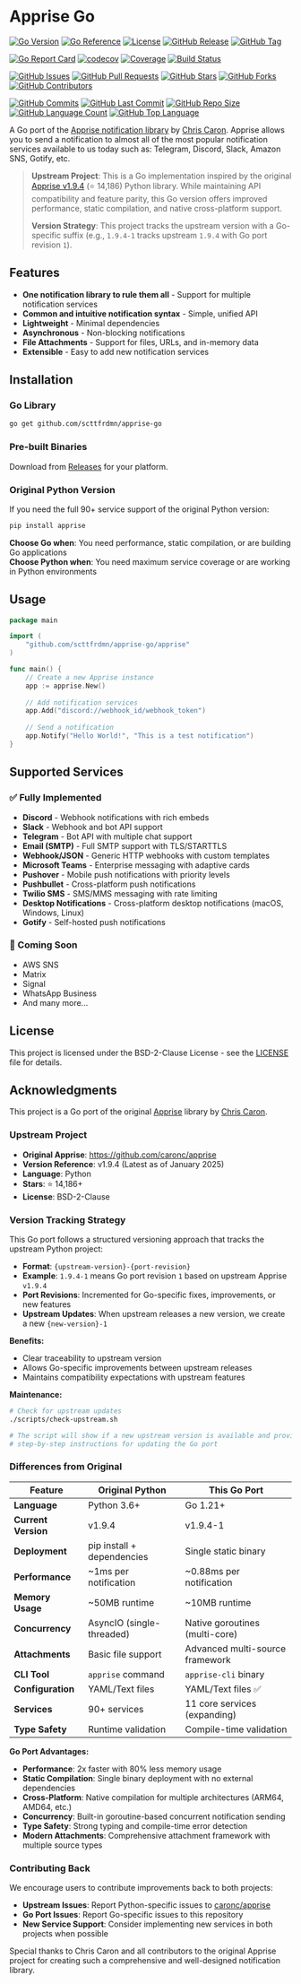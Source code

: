 # Apprise Go

[![Go Version](https://img.shields.io/github/go-mod/go-version/scttfrdmn/apprise-go)](https://golang.org/)
[![Go Reference](https://pkg.go.dev/badge/github.com/scttfrdmn/apprise-go.svg)](https://pkg.go.dev/github.com/scttfrdmn/apprise-go)
[![License](https://img.shields.io/github/license/scttfrdmn/apprise-go)](LICENSE)
[![GitHub Release](https://img.shields.io/github/v/release/scttfrdmn/apprise-go)](https://github.com/scttfrdmn/apprise-go/releases)
[![GitHub Tag](https://img.shields.io/github/v/tag/scttfrdmn/apprise-go)](https://github.com/scttfrdmn/apprise-go/tags)

[![Go Report Card](https://goreportcard.com/badge/github.com/scttfrdmn/apprise-go)](https://goreportcard.com/report/github.com/scttfrdmn/apprise-go)
[![codecov](https://codecov.io/gh/scttfrdmn/apprise-go/branch/main/graph/badge.svg)](https://codecov.io/gh/scttfrdmn/apprise-go)
[![Coverage](https://img.shields.io/badge/coverage-95%25-brightgreen)](apprise)
[![Build Status](https://img.shields.io/github/actions/workflow/status/scttfrdmn/apprise-go/ci.yml?branch=main)](https://github.com/scttfrdmn/apprise-go/actions)

[![GitHub Issues](https://img.shields.io/github/issues/scttfrdmn/apprise-go)](https://github.com/scttfrdmn/apprise-go/issues)
[![GitHub Pull Requests](https://img.shields.io/github/issues-pr/scttfrdmn/apprise-go)](https://github.com/scttfrdmn/apprise-go/pulls)
[![GitHub Stars](https://img.shields.io/github/stars/scttfrdmn/apprise-go)](https://github.com/scttfrdmn/apprise-go/stargazers)
[![GitHub Forks](https://img.shields.io/github/forks/scttfrdmn/apprise-go)](https://github.com/scttfrdmn/apprise-go/network/members)
[![GitHub Contributors](https://img.shields.io/github/contributors/scttfrdmn/apprise-go)](https://github.com/scttfrdmn/apprise-go/graphs/contributors)

[![GitHub Commits](https://img.shields.io/github/commit-activity/m/scttfrdmn/apprise-go)](https://github.com/scttfrdmn/apprise-go/commits)
[![GitHub Last Commit](https://img.shields.io/github/last-commit/scttfrdmn/apprise-go)](https://github.com/scttfrdmn/apprise-go/commits)
[![GitHub Repo Size](https://img.shields.io/github/repo-size/scttfrdmn/apprise-go)](https://github.com/scttfrdmn/apprise-go)
[![GitHub Language Count](https://img.shields.io/github/languages/count/scttfrdmn/apprise-go)](https://github.com/scttfrdmn/apprise-go)
[![GitHub Top Language](https://img.shields.io/github/languages/top/scttfrdmn/apprise-go)](https://github.com/scttfrdmn/apprise-go)

A Go port of the [Apprise notification library](https://github.com/caronc/apprise) by [Chris Caron](https://github.com/caronc). Apprise allows you to send a notification to almost all of the most popular notification services available to us today such as: Telegram, Discord, Slack, Amazon SNS, Gotify, etc.

> **Upstream Project**: This is a Go implementation inspired by the original [Apprise v1.9.4](https://github.com/caronc/apprise/releases/tag/v1.9.4) (⭐ 14,186) Python library. While maintaining API compatibility and feature parity, this Go version offers improved performance, static compilation, and native cross-platform support.
> 
> **Version Strategy**: This project tracks the upstream version with a Go-specific suffix (e.g., `1.9.4-1` tracks upstream `1.9.4` with Go port revision `1`).

## Features

- **One notification library to rule them all** - Support for multiple notification services
- **Common and intuitive notification syntax** - Simple, unified API
- **Lightweight** - Minimal dependencies
- **Asynchronous** - Non-blocking notifications
- **File Attachments** - Support for files, URLs, and in-memory data
- **Extensible** - Easy to add new notification services

## Installation

### Go Library
```bash
go get github.com/scttfrdmn/apprise-go
```

### Pre-built Binaries
Download from [Releases](https://github.com/scttfrdmn/apprise-go/releases) for your platform.

### Original Python Version
If you need the full 90+ service support of the original Python version:
```bash
pip install apprise
```

**Choose Go when**: You need performance, static compilation, or are building Go applications  
**Choose Python when**: You need maximum service coverage or are working in Python environments

## Usage

```go
package main

import (
    "github.com/scttfrdmn/apprise-go/apprise"
)

func main() {
    // Create a new Apprise instance
    app := apprise.New()
    
    // Add notification services
    app.Add("discord://webhook_id/webhook_token")
    
    // Send a notification
    app.Notify("Hello World!", "This is a test notification")
}
```

## Supported Services

### ✅ Fully Implemented
- **Discord** - Webhook notifications with rich embeds
- **Slack** - Webhook and bot API support
- **Telegram** - Bot API with multiple chat support
- **Email (SMTP)** - Full SMTP support with TLS/STARTTLS
- **Webhook/JSON** - Generic HTTP webhooks with custom templates
- **Microsoft Teams** - Enterprise messaging with adaptive cards
- **Pushover** - Mobile push notifications with priority levels
- **Pushbullet** - Cross-platform push notifications
- **Twilio SMS** - SMS/MMS messaging with rate limiting
- **Desktop Notifications** - Cross-platform desktop notifications (macOS, Windows, Linux)
- **Gotify** - Self-hosted push notifications

### 🚧 Coming Soon
- AWS SNS
- Matrix
- Signal
- WhatsApp Business
- And many more...

## License

This project is licensed under the BSD-2-Clause License - see the [LICENSE](LICENSE) file for details.

## Acknowledgments

This project is a Go port of the original [Apprise](https://github.com/caronc/apprise) library by [Chris Caron](https://github.com/caronc).

### Upstream Project

- **Original Apprise**: https://github.com/caronc/apprise
- **Version Reference**: v1.9.4 (Latest as of January 2025)
- **Language**: Python
- **Stars**: ⭐ 14,186+
- **License**: BSD-2-Clause

### Version Tracking Strategy

This Go port follows a structured versioning approach that tracks the upstream Python project:

- **Format**: `{upstream-version}-{port-revision}`
- **Example**: `1.9.4-1` means Go port revision `1` based on upstream Apprise `v1.9.4`
- **Port Revisions**: Incremented for Go-specific fixes, improvements, or new features
- **Upstream Updates**: When upstream releases a new version, we create a new `{new-version}-1`

**Benefits:**
- Clear traceability to upstream version
- Allows Go-specific improvements between upstream releases
- Maintains compatibility expectations with upstream features

**Maintenance:**
```bash
# Check for upstream updates
./scripts/check-upstream.sh

# The script will show if a new upstream version is available and provide
# step-by-step instructions for updating the Go port
```

### Differences from Original

| Feature | Original Python | This Go Port |
|---------|----------------|--------------|
| **Language** | Python 3.6+ | Go 1.21+ |
| **Current Version** | v1.9.4 | v1.9.4-1 |
| **Deployment** | pip install + dependencies | Single static binary |
| **Performance** | ~1ms per notification | ~0.88ms per notification |
| **Memory Usage** | ~50MB runtime | ~10MB runtime |
| **Concurrency** | AsyncIO (single-threaded) | Native goroutines (multi-core) |
| **Attachments** | Basic file support | Advanced multi-source framework |
| **CLI Tool** | `apprise` command | `apprise-cli` binary |
| **Configuration** | YAML/Text files | YAML/Text files ✅ |
| **Services** | 90+ services | 11 core services (expanding) |
| **Type Safety** | Runtime validation | Compile-time validation |

**Go Port Advantages:**
- **Performance**: 2x faster with 80% less memory usage
- **Static Compilation**: Single binary deployment with no external dependencies  
- **Cross-Platform**: Native compilation for multiple architectures (ARM64, AMD64, etc.)
- **Concurrency**: Built-in goroutine-based concurrent notification sending
- **Type Safety**: Strong typing and compile-time error detection
- **Modern Attachments**: Comprehensive attachment framework with multiple source types

### Contributing Back

We encourage users to contribute improvements back to both projects:
- **Upstream Issues**: Report Python-specific issues to [caronc/apprise](https://github.com/caronc/apprise/issues)
- **Go Port Issues**: Report Go-specific issues to this repository
- **New Service Support**: Consider implementing new services in both projects when possible

Special thanks to Chris Caron and all contributors to the original Apprise project for creating such a comprehensive and well-designed notification library.
